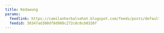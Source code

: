 ```yaml
---
title: Kedawung
params:
  feedlink: https://camilanherbalsehat.blogspot.com/feeds/posts/default?alt=rss
  feedid: 30347ad308df8d988c272c8c0cb0326f
---
```

